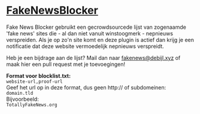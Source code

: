 # [FakeNewsBlocker](https://chrome.google.com/webstore/detail/fake-news-blocker/gpaklhiejaggcipgepjjcckmehbefdok/)

Fake News Blocker gebruikt een gecrowdsourcede lijst van zogenaamde 'fake news' sites die - al dan niet vanuit winstoogmerk - nepnieuws verspreiden. Als je op zo'n site komt en deze plugin is actief dan krijg je een notificatie dat deze website vermoedelijk nepnieuws verspreidt.

Heb je een bijdrage aan de lijst? Mail dan naar fakenews@debijl.xyz of maak hier een pull request met je toevoegingen!


__Format voor blocklist.txt:__  
`website-url,proof-url`  
Geef het url op in deze format, dus geen http:// of subdomeinen:  
`domain.tld`  
Bijvoorbeeld:  
`TotallyFakeNews.org`
